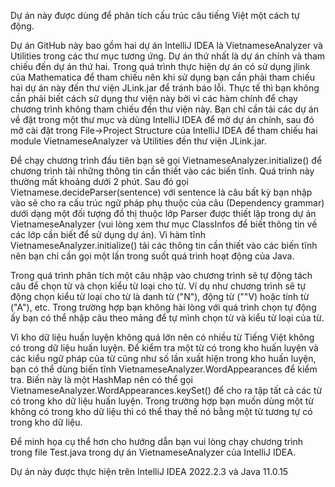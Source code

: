 Dự án này được dùng để phân tích cấu trúc câu tiếng Việt một cách tự động.

Dự án GitHub này bao gồm hai dự án IntelliJ IDEA là VietnameseAnalyzer và Utilities trong các thư mục tương ứng. Dự án thứ nhất là dự án chính và tham chiếu đến dự án thứ hai. Trong quá trình thực hiện dự án có sử dụng jlink của Mathematica để tham chiếu nên khi sử dụng bạn cần phải tham chiếu hai dự án này đến thư viện JLink.jar để tránh báo lỗi. Thực tế thì bạn không cần phải biết cách sử dụng thư viện này bởi vì các hàm chính để chạy chương trình không tham chiếu đến thư viện này. Bạn chỉ cần tải các dự án về đặt trong một thư mục và dùng IntelliJ IDEA để mở dự án chính, sau đó mở cài đặt trong File->Project Structure của IntelliJ IDEA để tham chiếu hai module VietnameseAnalyzer và Utilities đến thư viện JLink.jar.

Để chạy chương trình đầu tiên bạn sẽ gọi VietnameseAnalyzer.initialize() để chương trình tải những thông tin cần thiết vào các biến tĩnh. Quá trình này thường mất khoảng dưới 2 phút. Sau đó gọi Vietnamese.decideParser(sentence) với sentence là câu bất kỳ bạn nhập vào sẽ cho ra cấu trúc ngữ pháp phụ thuộc của câu (Dependency grammar) dưới dạng một đối tượng đồ thị thuộc lớp Parser được thiết lập trong dự án VietnameseAnalyzer (vui lòng xem thư mục ClassInfos để biết thông tin về các lớp cần biết để sử dụng dự án). Vì hàm tĩnh VietnameseAnalyzer.initialize() tải các thông tin cần thiết vào các biến tĩnh nên bạn chỉ cần gọi một lần trong suốt quá trình hoạt động của Java. 

Trong quá trình phân tích một câu nhập vào chương trình sẽ tự động tách câu để chọn từ và chọn kiểu từ loại cho từ. Ví dụ như chương trình sẽ tự động chọn kiểu từ loại cho từ là danh từ ("N"), động từ (""V) hoặc tính từ ("A"), etc. Trong trường hợp bạn không hài lòng với quá trình chọn tự động ấy bạn có thể nhập câu theo mảng để tự mình chọn từ và kiểu từ loại của từ. 

Vì kho dữ liệu huấn luyện không quá lớn nên có nhiều từ Tiếng Việt không có trong dữ liệu huấn luyện. Để kiểm tra một từ có trong kho huấn luyện và các kiểu ngữ pháp của từ cũng như số lần xuất hiện trong kho huấn luyện, bạn có thể dùng biến tĩnh VietnameseAnalyzer.WordAppearances để kiểm tra. Biến này là một HashMap nên có thể gọi VietnameseAnalyzer.WordAppearances.keySet() để cho ra tập tất cả các từ có trong kho dữ liệu huấn luyện. Trong trường hợp bạn muốn dùng một từ không có trong kho dữ liệu thì có thể thay thế nó bằng một từ tương tự có trong kho dữ liệu. 

Để minh họa cụ thể hơn cho hướng dẫn bạn vui lòng chạy chương trình trong file Test.java trong dự án VietnameseAnalyzer của IntelliJ IDEA.

Dự án này được thực hiện trên IntelliJ IDEA 2022.2.3 và Java 11.0.15
